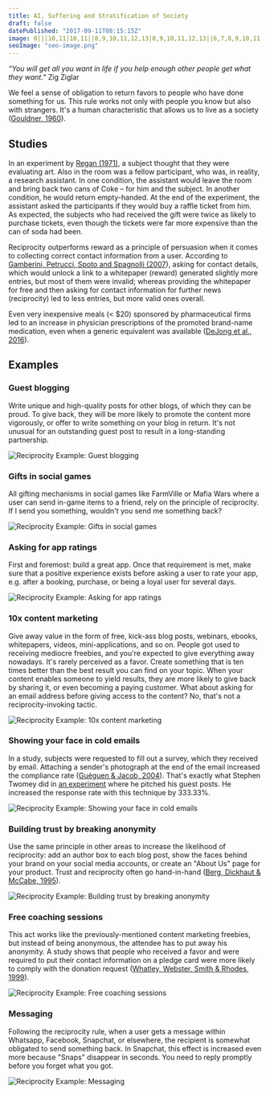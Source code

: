 ```yaml
---
title: AI, Suffering and Stratification of Society
draft: false
datePublished: "2017-09-11T08:15:15Z"
image: 0|||10,11|10,11||8,9,10,11,12,13|8,9,10,11,12,13||6,7,8,9,10,11,12,13,14,15|6,7,8,9,10,11,12,13,14,15||4,5,6,7,8,9,10,11,12,13,14,15,16,17|4,5,6,7,8,9,10,11,12,13,14,15,16,17||2,3,4,5,6,7,8,9,10,11,12,13,14,15,16,17,18,19|2,3,4,5,6,7,8,9,10,11,12,13,14,15,16,17,18,19
seoImage: "seo-image.png"
---
```


*“You will get all you want in life if you help enough other people get what they want.”* Zig Ziglar


We feel a sense of obligation to return favors to people who have done something for us. This rule works not only with people you know but also with strangers. It's a human characteristic that allows us to live as a society ([Gouldner, 1960](https://www.jstor.org/stable/2092623?seq=1#page_scan_tab_contents)).


## Studies

In an experiment by [Regan (1971)](http://www.communicationcache.com/uploads/1/0/8/8/10887248/effects_of_a_favor_and_liking_on_compliance.pdf), a subject thought that they were evaluating art. Also in the room was a fellow participant, who was, in reality, a research assistant. In one condition, the assistant would leave the room and bring back two cans of Coke – for him and the subject. In another condition, he would return empty-handed. At the end of the experiment, the assistant asked the participants if they would buy a raffle ticket from him. As expected, the subjects who had received the gift were twice as likely to purchase tickets, even though the tickets were far more expensive than the can of soda had been.

Reciprocity outperforms reward as a principle of persuasion when it comes to collecting correct contact information from a user. According to [Gamberini, Petrucci, Spoto and Spagnolli (2007](https://link.springer.com/chapter/10.1007%2F978-3-540-77006-0_24)), asking for contact details, which would unlock a link to a whitepaper (reward) generated slightly more entries, but most of them were invalid; whereas providing the whitepaper for free and then asking for contact information for further news (reciprocity) led to less entries, but more valid ones overall.

Even very inexpensive meals (< $20) sponsored by pharmaceutical firms led to an increase in physician prescriptions of the promoted brand-name medication, even when a generic equivalent was available ([DeJong et al., 2016](http://jamanetwork.com/journals/jamainternalmedicine/article-abstract/2528290)).


## Examples


### Guest blogging
Write unique and high-quality posts for other blogs, of which they can be proud. To give back, they will be more likely to promote the content more vigorously, or offer to write something on your blog in return. It's not unusual for an outstanding guest post to result in a long-standing partnership.

![Reciprocity Example: Guest blogging](01-guest-blogging.png)


### Gifts in social games
All gifting mechanisms in social games like FarmVille or Mafia Wars where a user can send in-game items to a friend, rely on the principle of reciprocity. If I send you something, wouldn't you send me something back?

![Reciprocity Example: Gifts in social games](02-gifting-in-social-games.png)


### Asking for app ratings
First and foremost: build a great app. Once that requirement is met, make sure that a positive experience exists before asking a user to rate your app, e.g. after a booking, purchase, or being a loyal user for several days.

![Reciprocity Example: Asking for app ratings](03-app-rating.png)


### 10x content marketing
Give away value in the form of free, kick-ass blog posts, webinars, ebooks, whitepapers, videos, mini-applications, and so on. People got used to receiving mediocre freebies, and you're expected to give everything away nowadays. It's rarely perceived as a favor. Create something that is ten times better than the best result you can find on your topic. When your content enables someone to yield results, they are more likely to give back by sharing it, or even becoming a paying customer. What about asking for an email address before giving access to the content? No, that's not a reciprocity-invoking tactic.

![Reciprocity Example: 10x content marketing](04-content-marketing.png)


### Showing your face in cold emails
In a study, subjects were requested to fill out a survey, which they received by email. Attaching a sender's photograph at the end of the email increased the compliance rate ([Guéguen & Jacob, 2004](http://online.liebertpub.com/doi/abs/10.1089/109493102753770525)). That's exactly what Stephen Twomey did in [an experiment](https://justreachout.io/blog/howto-increase-response-rate-email-pitch/) where he pitched his guest posts. He increased the response rate with this technique by 333.33%.

![Reciprocity Example: Showing your face in cold emails](05-face-email.png)


### Building trust by breaking anonymity
Use the same principle in other areas to increase the likelihood of reciprocity: add an author box to each blog post, show the faces behind your brand on your social media accounts, or create an "About Us" page for your product. Trust and reciprocity often go hand-in-hand ([Berg, Dickhaut & McCabe, 1995](http://www.sciencedirect.com/science/article/pii/S0899825685710275)).

![Reciprocity Example: Building trust by breaking anonymity](06-break-your-anonymity.png)


### Free coaching sessions
This act works like the previously-mentioned content marketing freebies, but instead of being anonymous, the attendee has to put away his anonymity. A study shows that people who received a favor and were required to put their contact information on a pledge card were more likely to comply with the donation request ([Whatley, Webster, Smith & Rhodes, 1999](https://www.researchgate.net/publication/247808309_The_Effect_of_a_Favor_on_Public_and_Private_Compliance_How_Internalized_is_the_Norm_of_Reciprocity)).

![Reciprocity Example: Free coaching sessions](07-free-consultation.png)


### Messaging
Following the reciprocity rule, when a user gets a message within Whatsapp, Facebook, Snapchat, or elsewhere, the recipient is somewhat obligated to send something back. In Snapchat, this effect is increased even more because "Snaps" disappear in seconds. You need to reply promptly before you forget what you got.

![Reciprocity Example: Messaging](08-messaging.png)